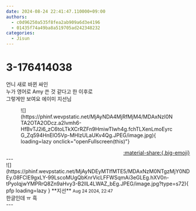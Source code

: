 ```yaml
---
date: 2024-08-24 22:41:47.110000+09:00
authors:
  - c0d96250a535f8fea2ab909a6d3e4196
  - 01435f74a49ba8a519705ad242348232
categories:
  - Jisun
---
```


# 3-176414038

<div class="post-container" markdown="1">
<div class="content-container md-sidebar__scrollwrap" markdown="1">

언니 새로 바뀐 싸인<br>누가 영어로 Amy 쓴 것 같다고 한 이후로<br>그렇게만 보여요 에이미 지선님
<figure markdown="1">
![](https://phinf.wevpstatic.net/MjAyNDA4MjRfMjM4/MDAxNzI0NTA2OTA2ODcz.a2Ivmh6-HfBvTJ2i6_zC6toLTkXCrRZFn9HmiwTIwh4g.fchTLXenLmoEyrcG_Zq594HnElO5Vp-MHlzULaUKv4Qg.JPEG/image.jpg){ loading=lazy onclick="openFullscreen(this)"}
</figure>


</div>
</div>

<div style="text-align: right;" markdown="1">
<a href="https://weverse.io/fromis9/fanpost/3-176414038" style="text-align: right;">:material-share:{.big-emoji}</a>
</div>
---

<div class="comments-container md-sidebar__scrollwrap" markdown="1">
<div class="comment" markdown="1">
<div class='id-container' markdown="1">
![](https://phinf.wevpstatic.net/MjAyNDEyMTlfMTE5/MDAxNzM0NTgzMjY0NDEy.08FClE9gxLY-99LscoMUgQbKnrVicLFFWSqmAi3eGLEg.hXV0n-tPyoIqjwYMPRrQ8Zn9aHvy3-B2llL4LWAZ_bEg.JPEG/image.jpg?type=s72){ pfp loading=lazy }
**<span class="artist">지선</span>** <small>Aug 24 2024, 22:47</small><br>
</div>
<div class='comment-body' markdown="1">
한글인데 ㅠ 흑
</div>
</div>
</div>
---
